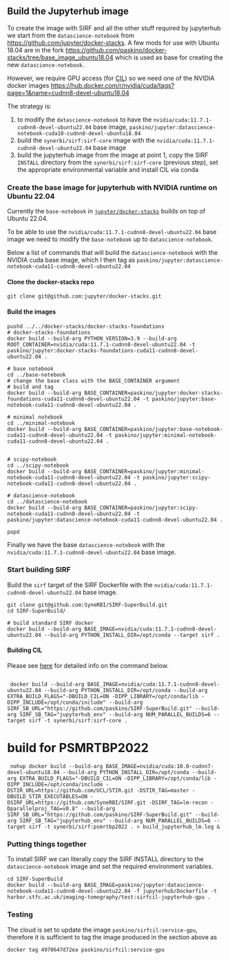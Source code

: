 ## Build the Jupyterhub image 

To create the image with SIRF and all the other stuff required by jupyterhub we start from the `datascience-notebook` from https://github.com/jupyter/docker-stacks.
A few mods for use with Ubuntu 18.04 are in the fork https://github.com/paskino/docker-stacks/tree/base_image_ubuntu18.04 which is used as base for creating the new `datascience-notebook`.

However, we require GPU access (for [CIL](https://github.com/TomographicImaging/CIL.git)) so we need one of the NVIDIA docker images https://hub.docker.com/r/nvidia/cuda/tags?page=1&name=cudnn8-devel-ubuntu18.04 

The strategy is:
  1. to modify the `datascience-notebook` to have the `nvidia/cuda:11.7.1-cudnn8-devel-ubuntu22.04` base image, `paskino/jupyter:datascience-notebook-cuda10-cudnn8-devel-ubuntu18.04`
  1. build the `synerbi/sirf:sirf-core` image with the `nvidia/cuda:11.7.1-cudnn8-devel-ubuntu22.04` base image
  1. build the jupyterhub image from the image at point 1, copy the SIRF `INSTALL` directory from the `synerbi/sirf:sirf-core` (previous step), set the appropriate environmental variable and install CIL via conda


### Create the base image for jupyterhub with NVIDIA runtime on Ubuntu 22.04

Currently the `base-notebook` in [`jupyter/docker-stacks`](`https://github.com/jupyter/docker-stacks`) builds on top of Ubuntu 22.04. 

To be able to use the `nvidia/cuda:11.7.1-cudnn8-devel-ubuntu22.04` base image we need to modify the `base-notebook` up to `datascience-notebook`.

Below a list of commands that will build the `datascience-notebook` with the NVIDIA cuda base image, which I then tag as `paskino/jupyter:datascience-notebook-cuda11-cudnn8-devel-ubuntu22.04`

#### Clone the docker-stacks repo

```
git clone git@github.com:jupyter/docker-stacks.git
```

#### Build the images

```
pushd ../../docker-stacks/docker-stacks-foundations
# docker-stacks-foundations
docker build --build-arg PYTHON_VERSION=3.9 --build-arg ROOT_CONTAINER=nvidia/cuda:11.7.1-cudnn8-devel-ubuntu22.04 -t paskino/jupyter:docker-stacks-foundations-cuda11-cudnn8-devel-ubuntu22.04 .

# base notebook
cd ../base-notebook
# change the base class with the BASE_CONTAINER argument
# build and tag
docker build --build-arg BASE_CONTAINER=paskino/jupyter:docker-stacks-foundations-cuda11-cudnn8-devel-ubuntu22.04 -t paskino/jupyter:base-notebook-cuda11-cudnn8-devel-ubuntu22.04 .

# minimal notebook
cd ../minimal-notebook
docker build --build-arg BASE_CONTAINER=paskino/jupyter:base-notebook-cuda11-cudnn8-devel-ubuntu22.04 -t paskino/jupyter:minimal-notebook-cuda11-cudnn8-devel-ubuntu22.04 .


# scipy-notebook
cd ../scipy-notebook
docker build --build-arg BASE_CONTAINER=paskino/jupyter:minimal-notebook-cuda11-cudnn8-devel-ubuntu22.04 -t paskino/jupyter:scipy-notebook-cuda11-cudnn8-devel-ubuntu22.04 .

# datascience-notebook
cd ../datascience-notebook
docker build --build-arg BASE_CONTAINER=paskino/jupyter:scipy-notebook-cuda11-cudnn8-devel-ubuntu22.04 -t paskino/jupyter:datascience-notebook-cuda11-cudnn8-devel-ubuntu22.04 .

popd

```

Finally we have the base `datascience-notebook` with the `nvidia/cuda:11.7.1-cudnn8-devel-ubuntu22.04` base image.


### Start building SIRF

Build the `sirf` target of the SIRF Dockerfile with the `nvidia/cuda:11.7.1-cudnn8-devel-ubuntu22.04` base image.

```
git clone git@github.com:SyneRBI/SIRF-SuperBuild.git
cd SIRF-SuperBuild/

# build standard SIRF docker
docker build --build-arg BASE_IMAGE=nvidia/cuda:11.7.1-cudnn8-devel-ubuntu22.04 --build-arg PYTHON_INSTALL_DIR=/opt/conda --target sirf .

```

#### Building CIL

Please see [here](https://github.com/SyneRBI/SIRF-SuperBuild#building-ccpi-cil) for detailed info on the command below.


```

 docker build --build-arg BASE_IMAGE=nvidia/cuda:11.7.1-cudnn8-devel-ubuntu22.04 --build-arg PYTHON_INSTALL_DIR=/opt/conda --build-arg EXTRA_BUILD_FLAGS="-DBUILD_CIL=ON -DIPP_LIBRARY=/opt/conda/lib -DIPP_INCLUDE=/opt/conda/include" --build-arg SIRF_SB_URL="https://github.com/paskino/SIRF-SuperBuild.git" --build-arg SIRF_SB_TAG="jupyterhub_env" --build-arg NUM_PARALLEL_BUILDS=6 --target sirf -t synerbi/sirf:sirf-core .
```
# build for PSMRTBP2022
```
 nohup docker build --build-arg BASE_IMAGE=nvidia/cuda:10.0-cudnn7-devel-ubuntu18.04 --build-arg PYTHON_INSTALL_DIR=/opt/conda --build-arg EXTRA_BUILD_FLAGS="-DBUILD_CIL=ON -DIPP_LIBRARY=/opt/conda/lib -DIPP_INCLUDE=/opt/conda/include -DSTIR_URL=https://github.com/UCL/STIR.git -DSTIR_TAG=master -DBUILD_STIR_EXECUTABLES=ON -DSIRF_URL=https://github.com/SyneRBI/SIRF.git -DSIRF_TAG=lm-recon -Dparallelproj_TAG=v0.8" --build-arg SIRF_SB_URL="https://github.com/paskino/SIRF-SuperBuild.git" --build-arg SIRF_SB_TAG="jupyterhub_env" --build-arg NUM_PARALLEL_BUILDS=6 --target sirf -t synerbi/sirf:psmrtbp2022 . > build_jupyterhub_lm.log &
```

### Putting things together



To install SIRF we can literally _copy_ the SIRF INSTALL directory to the `datascience-notebook` image and set the required environment variables.

```
cd SIRF-SuperBuild
docker build --build-arg BASE_IMAGE=paskino/jupyter:datascience-notebook-cuda11-cudnn8-devel-ubuntu22.04 -f jupyterhub/Dockerfile -t harbor.stfc.ac.uk/imaging-tomography/test:sirfcil-jupyterhub-gpu .
```

### Testing

The cloud is set to update the image `paskino/sirfcil:service-gpu`, therefore it is sufficient to tag the image produced in the section above as  
```
docker tag 4970647d72ea paskino/sirfcil:service-gpu
```

